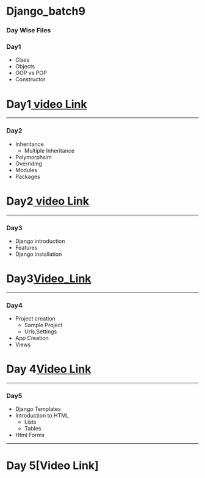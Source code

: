 # Django_batch9

### Day Wise Files

### Day1
- Class
- Objects
- OOP vs POP
- Constructor

# Day1[ video Link](https://transcripts.gotomeeting.com/#/s/5c80c37b7941ac79ca41f5687ec5cac554bf274a07df388ee694b03d29913959)


____
### Day2
- Inheritance 
  - Multiple Inheritance
- Polymorphsim
- Overriding
- Modules
- Packages

# Day2[ video Link](https://transcripts.gotomeeting.com/#/s/34e7f5e0b98b29357258cef35deaee7a8a5ae5f42db340009360fe48cf34505a)

____
### Day3
  - Django introduction
  - Features
  - Django installation
 # Day3[Video_Link](https://transcripts.gotomeeting.com/#/s/6832495eb3ec89f2de8cbcf0a27e4c36b0ef74d7936722936bdae7540fea6d04)

 _____
 
 ### Day4
 - Project creation
    - Sample Project
    - Urls,Settings
 - App Creation
  - Views
# Day 4[Video Link](https://transcripts.gotomeeting.com/#/s/bb37d1c8328cd81e0d8e503784e01da42c66f315b410ec926bb43a8ec131fb62)

_____
### Day5
- Django Templates
- Introduction to HTML
  - Lists
  - Tables
- Html Forms
 _____
# Day 5[Video Link]




